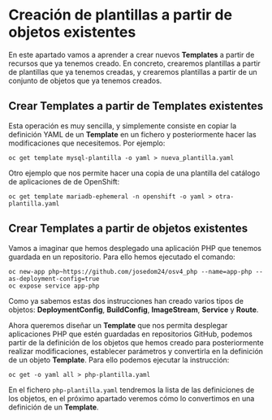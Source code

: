 # Creación de plantillas a partir de objetos existentes

En este apartado vamos a aprender a crear nuevos **Templates** a partir de recursos que ya tenemos creado. En concreto, crearemos plantillas a partir de plantillas que ya tenemos creadas, y crearemos plantillas a partir de un conjunto de objetos que ya tenemos creados.

## Crear Templates a partir de Templates existentes

Esta operación es muy sencilla, y simplemente consiste en copiar la definición YAML de un **Template** en un fichero y posteriormente hacer las modificaciones que necesitemos. Por ejemplo:

    oc get template mysql-plantilla -o yaml > nueva_plantilla.yaml

Otro ejemplo que nos permite hacer una copia de una plantilla del catálogo de aplicaciones de de OpenShift:

    oc get template mariadb-ephemeral -n openshift -o yaml > otra-plantilla.yaml

## Crear Templates a partir de objetos existentes

Vamos a imaginar que hemos desplegado una aplicación PHP que tenemos guardada en un repositorio. Para ello hemos ejecutado el comando:

    oc new-app php~https://github.com/josedom24/osv4_php --name=app-php --as-deployment-config=true
    oc expose service app-php

Como ya sabemos estas dos instrucciones han creado varios tipos de objetos: **DeploymentConfig**, **BuildConfig**, **ImageStream**, **Service** y **Route**.

Ahora queremos diseñar un **Template** que nos permita desplegar aplicaciones PHP que estén guardadas en repositorios GitHub, podemos partir de la definición de los objetos que hemos creado para posteriormente realizar modificaciones, establecer parámetros y convertirla en la definición de un objeto **Template**. Para ello podemos ejecutar la instrucción:

    oc get -o yaml all > php-plantilla.yaml

En el fichero `php-plantilla.yaml` tendremos la lista de las definiciones de los objetos, en el próximo apartado veremos cómo lo convertimos en una definición de un **Template**.